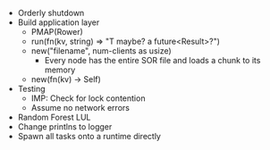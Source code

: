 - Orderly shutdown
- Build application layer
  - PMAP(Rower)
  - run(fn(kv, string) => "T maybe? a future<Result<T>>?")
  - new("filename", num-clients as usize)
      - Every node has the entire SOR file and loads a chunk to its memory
  - new(fn(kv) -> Self)
- Testing
    - IMP: Check for lock contention
    - Assume no network errors
- Random Forest LUL
- Change printlns to logger
- Spawn all tasks onto a runtime directly

